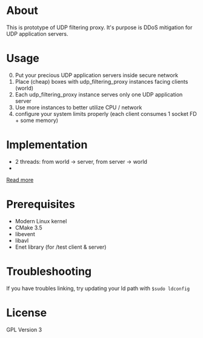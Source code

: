 # About
This is prototype of UDP filtering proxy.
It's purpose is DDoS mitigation for UDP application servers.

# Usage
0. Put your precious UDP application servers inside secure network
1. Place (cheap) boxes with udp_filtering_proxy instances facing clients (world)
2. Each udp_filtering_proxy instance serves only one UDP application server
3. Use more instances to better utilize CPU / network 
4. configure your system limits properly (each client consumes 1 socket FD + 
some memory)


# Implementation
* 2 threads: from world -> server, from server -> world
* 
[Read more](udp_filtering_proxy)

# Prerequisites
* Modern Linux kernel  
* CMake 3.5
* libevent
* libavl
* Enet library (for /test client & server)

# Troubleshooting
If you have troubles linking, try updating your ld path with ```$sudo ldconfig```

# License
GPL Version 3

